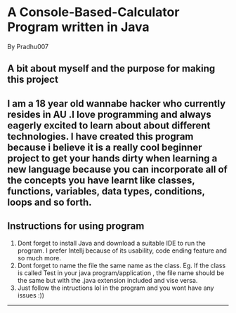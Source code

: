# A Console-Based-Calculator Program written in Java 

By Pradhu007

A bit about myself and the purpose for making this project 
---------------------------------------------------------------------------------------------------------------------------------------------------------------------
I am a  18 year old wannabe hacker who currently  resides in  AU .I  love programming and always eagerly excited  to learn about  about different technologies. I have created this program because i believe  it is a really cool beginner project to get your hands dirty when learning  a new language because you can incorporate all of the concepts you have learnt like classes, functions, variables, data types, conditions, loops and so forth. 
--------------------------------------------------------------------------------------------------------------------------------------------------------------------

Instructions for using program 
--------------------------------------------------------------------------------------------------------------------------------------------------------------------
1. Dont forget to install Java and download a  suitable IDE to run the program. I prefer Intellj because of its usability, code ending feature and so much more. 
2. Dont forget to name the file the same name  as the class. Eg. If the class is called Test in your java program/application , the file name should be the same but with the .java extension included and vise versa. 
3. Just follow the intructions lol in the program and you wont have any issues :))
--------------------------------------------------------------------------------------------------------------------------------------------------------------------
